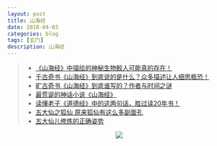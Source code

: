 ```yaml
---
layout: post
title: 山海经
date: 2018-04-03
categories: blog
tags: [玄门]
description: 山海经
---
```


>- [《山海经》中描绘的神秘生物鲛人可能真的存在！](https://www.bilibili.com/video/av21167078)
>- [千古奇书《山海经》到底说的是什么？众多描述让人细思极恐！](https://www.bilibili.com/video/av21299569)
>- [旷古奇书《山海经》到底谁写的？作者与时间之谜](https://www.bilibili.com/video/av16620207)
>- [最荒诞的神话小说《山海经》](https://www.bilibili.com/video/av16397153)
>- [读懂老子《道德经》中的这两句话，胜过读20年书！](https://www.bilibili.com/video/av21388591)
>- [五大仙之狐仙 原来狐仙有这么多副面孔](https://www.bilibili.com/video/av22042584/?spm_id_from=333.338.recommend_report.1)
>- [五大仙儿修炼的正确姿势](https://www.bilibili.com/video/av22330984)


<center>
    <p><img src="https://github.com/feiyuii/feiyuii.GitHub.io/blob/master/img/crowds/2018-04-03-shj.png?raw=true" align="center"></p>
</center>
